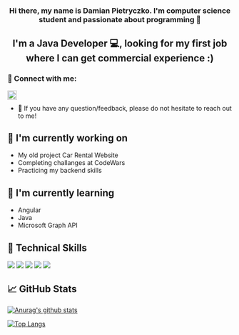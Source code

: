 <h3 align="center">
Hi there, my name is Damian Pietryczko. I'm computer science student and passionate about programming 👋
</h3>

<h2 align="center">
I'm a Java Developer 💻, looking for my first job where I can get commercial experience :)
</h2> 

### 🤝 Connect with me:

<a href="https://www.linkedin.com/in/damian-pietryczko-85a94b199/"><img align="left" src="https://raw.githubusercontent.com/yushi1007/yushi1007/main/images/linkedin.svg" alt="Yu Shi | LinkedIn" width="21px"/></a>
</br>
- 💬 If you have any question/feedback, please do not hesitate to reach out to me!

## 🔭 I'm currently working on

- My old project Car Rental Website
- Completing challanges at CodeWars
- Practicing my backend skills

## 🌱 I'm currently learning

- Angular
- Java 
- Microsoft Graph API

## 💼 Technical Skills

![](https://img.shields.io/badge/Java-informational?style=flat&logo=java&color=f55442)
![](https://img.shields.io/badge/Spring-informational?style=flat&logo=spring&color=fff)
![](https://img.shields.io/badge/Hibernate-informational?style=flat&logo=hibernate&color=808080)
![](https://img.shields.io/badge/MySql-informational?style=flat&logo=mysql&color=fff)
![](https://img.shields.io/badge/Jira-informational?style=flat&logo=jira&color=%231e81fa)



## 📈 GitHub Stats 

[![Anurag's github stats](https://github-readme-stats.vercel.app/api?username=pietryczko)](https://github.com/pietryczko)

[![Top Langs](https://github-readme-stats.vercel.app/api/top-langs/?username=pietryczko7&layout=compact)](https://github.com/pietryczko)
